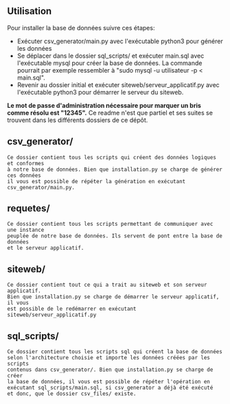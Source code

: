 Utilisation
------------
Pour installer la base de données suivre ces étapes:

- Exécuter csv_generator/main.py avec l'exécutable python3 pour générer les données<br>
- Se déplacer dans le dossier sql_scripts/ et exécuter main.sql avec l'exécutable mysql pour créer la base de données. La commande pourrait par exemple ressembler à "sudo mysql -u utilisateur -p \< main.sql".<br>
- Revenir au dossier initial et exécuter siteweb/serveur_applicatif.py avec l'exécutable python3 pour démarrer le serveur du siteweb. 

__Le mot de passe d'administration nécessaire pour marquer un bris comme résolu est "12345".__
Ce readme n'est que partiel et ses suites se trouvent dans les différents dossiers de ce dépôt.


csv_generator/
--------------
    Ce dossier contient tous les scripts qui créent des données logiques et conformes
    à notre base de données. Bien que installation.py se charge de générer ces données
    il vous est possible de répéter la génération en exécutant csv_generator/main.py.


requetes/
---------
    Ce dossier contient tous les scripts permettant de communiquer avec une instance
    peuplée de notre base de données. Ils servent de pont entre la base de données
    et le serveur applicatif. 


siteweb/
--------
    Ce dossier contient tout ce qui a trait au siteweb et son serveur applicatif.
    Bien que installation.py se charge de démarrer le serveur applicatif, il vous
    est possible de le redémarrer en exécutant siteweb/serveur_applicatif.py

sql_scripts/
------------
    Ce dossier contient tous les scripts sql qui créent la base de données
    selon l'architecture choisie et importe les données créées par les scripts
    contenus dans csv_generator/. Bien que installation.py se charge de créer
    la base de données, il vous est possible de répéter l'opération en
    exécutant sql_scripts/main.sql, si csv_generator a déjà été exécuté
    et donc, que le dossier csv_files/ existe. 

